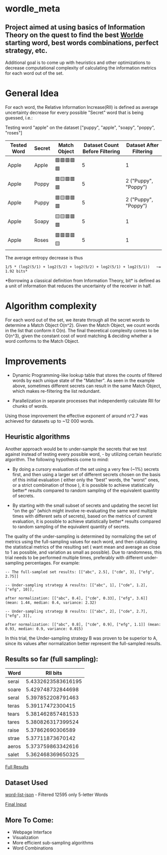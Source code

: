 # wordle_meta

## Project aimed at using basics of Information Theory on the quest to find the best [Worlde](https://www.powerlanguage.co.uk/wordle/) starting word, best words combinations, perfect strategy, etc. 

Additional goal is to come up with heuristics and other optimizations to decrease computational complexity of calculating the information metrics for each word out of the set.

# General Idea

For each word, the Relative Information Increase(RII) is defined as average uncertainty decrease for every possible "Secret" word that is being guessed, i.e.:

Testing word "apple" on the dataset ["puppy", "apple", "soapy", "poppy", "roses"] 

| Tested Word | Secret | Match Object | Dataset Count Before Filtering | Dataset After Filtering
|---   |---	   | ---  	| ---	| ---	|
Apple  | Apple | 🟩🟩🟩🟩🟩 | 5 | 1 
Apple  | Poppy | 🟥🟨🟩🟥🟥 | 5 | 2 ("Puppy", "Poppy")
Apple  | Puppy | 🟥🟨🟩🟥🟥 | 5 | 2 ("Puppy", "Poppy")
Apple  | Soapy | 🟨🟨🟥🟥🟥 | 5 | 1
Apple  | Roses | 🟥🟥🟥🟥🟨 | 5 | 1

The average entropy decrease is thus 

`1/5 * (log2(5/1) + log2(5/2) + log2(5/2) + log2(5/1) + log2(5/1))   ~= 1.92 bits* `

*Borrowing a classical definition from Information Theory, bit\* is defined as a unit of information that reduces the uncertainty of the receiver in half. 

# Algorithm complexity

For each word out of the set, we iterate through all the secret words to determine a Match Object O(n^2). Given the Match Object, we count words in the list that conform it O(n). The final theoretical complexity comes to be O(n^3), given the constant cost of word matching & deciding whether a word conforms to the Match Object.

# Improvements

 - Dynamic Programming-like lookup table that stores the counts of filtered words by each unique state of the "Matcher". As seen in the example above, sometimes different secrets can result in the same Match Object, which makes re-filtering the list redundant.
 
 - Parallelization in separate processes that independently calculate RII for chunks of words.

Using those improvement the effective exponent of around n^2.7 was achieved for datasets up to ~12 000 words.

## Heuristic algorithms

Another approach would be to under-sample the secrets that we test against instead of testing every possible word, - by utilizing certain heuristic algorithm. The following hypothesis come to mind:
  
  - By doing a cursory evaluation of the set using a very few (~1%) secrets first, and then using a larger set of different secrets chosen on the basis of this initial evaluation ( either only the "best" words, the "worst" ones, or a strict combination of those ), it is possible to achieve statistically better* results compared to random sampling of the equivalent quantity of secrets.

  - By starting with the small subset of secrets and updating the secret list "on the go" (which might involve re-evaluating the same word multiple times with different sets of secrets), based on the metrics of current evaluation, it is possible to achieve statistically better* results compared to random sampling of the equivalent quantity of secrets.

The quality of the under-sampling is determined by normalizing the set of metrics using the full-sampling values for each word, and then calculating the statistical metrics of the resulting set ( want mean and average as close to 1 as possible, and variation as small as possible). Due to randomness, this trial needs to be performed multiple times, preferably with different under-sampling percentages. 
For example:

    -- The full-sampled set results: [["abc", 2.5], ["cde", 3], ["efg", 2.75]]

    -- Under-sampling strategy A results: [["abc", 1], ["cde", 1.2], ["efg", 10]], 
                  
    after normalization: [["abc", 0.4], ["cde", 0.33], ["efg", 3.6]] (mean: 1.44, median: 0.4, variance: 2.32)

    -- Under-sampling strategy B results: [["abc", 2], ["cde", 2.7], ["efg", 3]], 
                  
    after normalization: [["abc", 0.8], ["cde", 0.9], ["efg", 1.1]] (mean: 0.93, median: 0.9, variance: 0.015)


In this trial, the Under-sampling strategy B was proven to be superior to A, since its values after normalization better represent the full-sampled results.

## Results so far (full sampling):

| Word | RII bits  |
|---   |---	|
serai | 5.4332623583616195
soare | 5.429748732844698
seral | 5.397852208791463
teras | 5.39117472300415
tears | 5.381462857481533
tares | 5.380826317399524
raise | 5.37862690306589
strae | 5.37711873670142
aeros | 5.373759863342616
salet | 5.362468369650325

[Full Results](https://github.com/DenysKlochkov/wordle_meta/blob/main/results/entropies-sorted.txt)

## Dataset Used


[word-list-json](https://www.npmjs.com/package/word-list-json) - Filtered 12595 only 5-letter Words 

[Final Input](https://github.com/DenysKlochkov/wordle_meta/blob/main/results/input.txt)

## More To Come:
 - Webpage Interface
 - Visualization
 - More efficient sub-sampling algorithms 
 - Word Combinations
